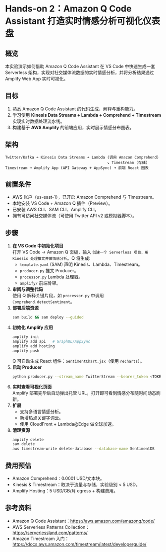 # Hands-on 2：Amazon Q Code Assistant 打造实时情感分析可视化仪表盘

## 概览
本实验演示如何借助 Amazon Q Code Assistant 在 VS Code 中快速生成一套 Serverless 架构，实现对社交媒体流数据的实时情感分析，并将分析结果通过 Amplify Web App 实时可视化。

## 目标
1. 熟悉 Amazon Q Code Assistant 的代码生成、解释与重构能力。  
2. 学习使用 **Kinesis Data Streams + Lambda + Comprehend + Timestream** 实现实时数据处理流水线。  
3. 构建基于 **AWS Amplify** 的前端应用，实时展示情感分布图表。

## 架构
```
Twitter/Kafka ➜ Kinesis Data Streams ➜ Lambda (调用 Amazon Comprehend)
                                              ↘ Timestream (存储)
Timestream ➜ Amplify App (API Gateway + AppSync) ➜ 前端 React 图表
```

## 前置条件
- AWS 账户（us-east-1），已开启 Amazon Comprehend 与 Timestream。
- 本地安装 VS Code + Amazon Q 插件（Preview）。
- 已安装 AWS CLI、SAM CLI、Amplify CLI。
- 拥有可访问社交媒体流（可使用 Twitter API v2 或模拟器脚本）。

## 步骤
1. **在 VS Code 中初始化项目**  
   打开 VS Code → Amazon Q 面板，输入 `创建一个 Serverless 项目，用 Kinesis 处理推文并做情感分析`。Q 将生成:
   - `template.yaml` (SAM) 声明 Kinesis、Lambda、Timestream。  
   - `producer.py` 推文 Producer。  
   - `processor.py` Lambda 处理器。  
   - `amplify/` 前端骨架。
2. **审阅与调整代码**  
   使用 Q 解释关键片段，如 `processor.py` 中调用 `Comprehend.detectSentiment`。
3. **部署后端资源**  
   ```bash
   sam build && sam deploy --guided
   ```
4. **初始化 Amplify 应用**  
   ```bash
   amplify init
   amplify add api   # GraphQL/AppSync
   amplify add hosting
   amplify push
   ```
   Q 可自动生成 React 组件：`SentimentChart.jsx`（使用 `recharts`）。
5. **启动 Producer**  
   ```bash
   python producer.py --stream_name TwitterStream --bearer_token <TOKEN>
   ```
6. **实时查看可视化页面**  
   Amplify 部署完毕后自动弹出托管 URL，打开即可看到情感分布随时间动态刷新。
7. **扩展**  
   - 支持多语言情感分析。  
   - 新增热点关键字词云。  
   - 使用 CloudFront + Lambda@Edge 做全球加速。
8. **清理资源**  
   ```bash
   amplify delete
   sam delete
   aws timestream-write delete-database --database-name SentimentDB
   ```

## 费用预估
- Amazon Comprehend：0.0001 USD/文本块。  
- Kinesis & Timestream：取决于流量与存储，实验级别 < 5 USD。  
- Amplify Hosting：5 USD/GB/月 egress + 构建费用。

## 参考资料
- Amazon Q Code Assistant：<https://aws.amazon.com/amazonq/code/>  
- AWS Serverless Patterns Collection：<https://serverlessland.com/patterns/>  
- Amazon Timestream 入门：<https://docs.aws.amazon.com/timestream/latest/developerguide/> 